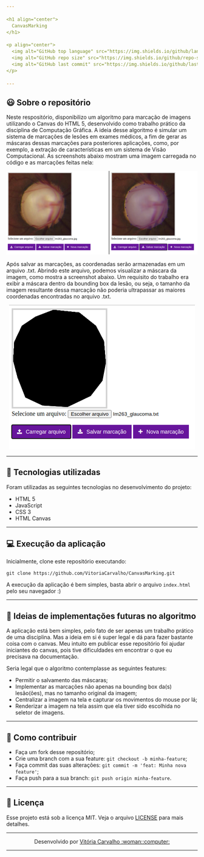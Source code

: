 ```yaml
---

<h1 align="center">
  CanvasMarking
</h1>

<p align="center">
  <img alt="GitHub top language" src="https://img.shields.io/github/languages/top/VitoriaCarvalho/CanvasMarking">
  <img alt="GitHub repo size" src="https://img.shields.io/github/repo-size/VitoriaCarvalho/CanvasMarking">
  <img alt="GitHub last commit" src="https://img.shields.io/github/last-commit/VitoriaCarvalho/CanvasMarking">
</p>

---
```


## :smiley: Sobre o repositório

Neste respositório, disponibilizo um algoritmo para marcação de imagens utilizando o Canvas do HTML 5, desenvolvido como trabalho prático da disciplina de Computação Gráfica. A ideia desse algoritmo é simular um sistema de marcações de lesões em exames médicos, a fim de gerar as máscaras dessas marcações para posteriores aplicações, como, por exemplo, a extração de características em um sistema de Visão Computacional. As screenshots abaixo mostram uma imagem carregada no código e as marcações feitas nela:

<p align="center">
  <img src="./example-images/canvas-marking.png"/>
</p>

Após salvar as marcações, as coordenadas serão armazenadas em um arquivo .txt. Abrindo este arquivo, podemos visualizar a máscara da imagem, como mostra a screenshot abaixo. Um requisito do trabalho era exibir a máscara dentro da bounding box da lesão, ou seja, o tamanho da imagem resultante dessa marcação não poderia ultrapassar as maiores coordenadas encontradas no arquivo .txt.

<p align="center">
  <img src="./example-images/canvas-marking-2.png"/>
</p>

---

## :rocket: Tecnologias utilizadas

<p align="justify">Foram utilizadas as seguintes tecnologias no desenvolvimento do projeto:</p>

- HTML 5
- JavaScript
- CSS 3
- HTML Canvas

---

## :computer: Execução da aplicação

Inicialmente, clone este repositório executando:

    git clone https://github.com/VitoriaCarvalho/CanvasMarking.git
    
A execução da aplicação é bem simples, basta abrir o arquivo `index.html` pelo seu navegador :)

---

## :pencil: Ideias de implementações futuras no algoritmo

A aplicação está bem simples, pelo fato de ser apenas um trabalho prático de uma disciplina. Mas a ideia em si é super legal e dá para fazer bastante coisa com o canvas. Meu intuito em publicar esse repositório foi ajudar iniciantes do canvas, pois tive dificuldades em encontrar o que eu precisava na documentação.

Seria legal que o algoritmo contemplasse as seguintes features:

- Permitir o salvamento das máscaras;
- Implementar as marcações não apenas na bounding box da(s) lesão(ões), mas no tamanho original da imagem;
- Centralizar a imagem na tela e capturar os movimentos do mouse por lá;
- Renderizar a imagem na tela assim que ela tiver sido escolhida no seletor de imagens.

---

## :muscle: Como contribuir

- Faça um fork desse repositório;
- Crie uma branch com a sua feature: `git checkout -b minha-feature`;
- Faça commit das suas alterações: `git commit -m 'feat: Minha nova feature'`;
- Faça push para a sua branch: `git push origin minha-feature`.

---

## :memo: Licença

Esse projeto está sob a licença MIT. Veja o arquivo [LICENSE](https://github.com/VitoriaCarvalho/CanvasMarking/blob/master/LICENSE) para mais detalhes.

---

<p align="center">Desenvolvido por <a href="https://www.linkedin.com/in/vit%C3%B3ria-carvalho-90210b19a/">Vitória Carvalho :woman::computer:</a></p>

---
